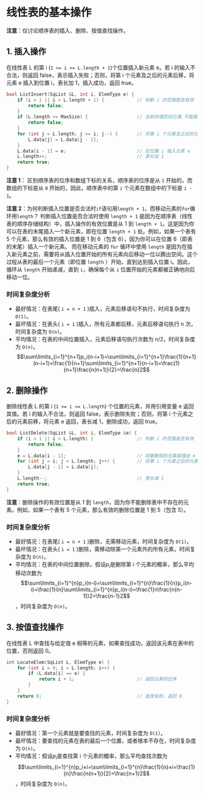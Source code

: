 # 线性表的基本操作

**注意**：仅讨论顺序表的插入、删除、按值查找操作。

## 1. 插入操作

在线性表 L 的第 i (`1 <= i <= L.length + 1`)个位置插入新元素 e。若 i 的输入不合法，则返回 false，表示插入失败；否则，将第 i 个元素及之后的元素后移，将元素 e 插入到位置 i，表长加 1，插入成功，返回 true。

```c++
bool ListInsert(SqList &L, int i, ElemType e) {
    if (i < 1 || i > L.length + 1) {            // 判断 i 的范围是否有效
        return false;
    }
    if (L.length >= MaxSize) {                  // 当前存储空间已满,不能插入
        return false;
    }
    for (int j = L.length; j >= i; j--) {       // 将第 i 个元素及之后的元素后移
        L.data[j] = L.data[j - 1];
    }
    L.data[i - 1] = e;                          // 在位置 i 插入元素 e
    L.length++;                                 // 表长加 1
    return true;
}
```

**注意 1**： 区别顺序表的位序和数组下标的关系，顺序表的位序是从 `1` 开始的，而数组的下标是从 `0` 开始的，因此，顺序表中的第 `i` 个元素在数组中的下标是 `i - 1`。

**注意 2**：为何判断插入位置是否合法时`if`语句用`length + 1`，而移动元素的`for`循环用`length`？
判断插入位置是否合法时使用 `length + 1` 是因为在顺序表（线性表的顺序存储结构）中，插入操作的有效位置是从 1 到 `length + 1`。这是因为你可以在表的末尾插入一个新元素，即在位置 `length + 1` 处。例如，如果一个表有 5 个元素，那么有效的插入位置是 1 到 6（包含 6），因为你可以在位置 6（即表的末尾）插入一个新元素。
而在移动元素的 `for` 循环中使用 `length` 是因为在插入新元素之前，需要将从插入位置开始的所有元素向后移动一位以腾出空间。这个过程从表的最后一个元素（即位置 `length` ）开始，直到达到插入位置 i。因此，循环从 `length` 开始递减，直到 `i`，确保每个从 `i` 位置开始的元素都被正确地向后移动一位。

### 时间复杂度分析

- 最好情况：在表尾( `i = n + 1` )插入，元素后移语句不执行，时间复杂度为 `O(1)`。
- 最坏情况：在表头( `i = 1` )插入，所有元素都后移，元素后移语句执行 n 次，时间复杂度为 `O(n)`。
- 平均情况：在表的中间位置插入，元素后移语句执行次数为 n/2，时间复杂度为 `O(n)`。
  $$\sum\limits_{i=1}^{n+1}p_i(n-i+1)=\sum\limits_{i=1}^{n+1}\frac{1}{n+1}(n-i+1)=\frac{1}{n+1}\sum\limits_{i=1}^{n+1}(n-i+1)=\frac{1}{n+1}\frac{n(n+1)}{2}=\frac{n}2$$

## 2. 删除操作

删除线性表 L 的第 i (`1 <= i <= L.length`) 个位置的元素，并用引用变量 e 返回其值。若 i 的输入不合法，则返回 false，表示删除失败；否则，将第 i 个元素之后的元素前移，将元素 e 返回，表长减 1，删除成功，返回 true。

```c++
bool ListDelete(SqList &L, int i, ElemType &e) {
    if (i < 1 || i > L.length) {                // 判断 i 的范围是否有效
        return false;
    }
    e = L.data[i - 1];                          // 将要删除的元素赋值给 e
    for (int j = i; j < L.length; j++) {        // 将第 i 个元素之后的元素前移
        L.data[j - 1] = L.data[j];
    }
    L.length--;                                 // 表长减 1
    return true;
}
```

**注意**：删除操作的有效位置是从 1 到 `length`，因为你不能删除表中不存在的元素。例如，如果一个表有 5 个元素，那么有效的删除位置是 1 到 5（包含 5）。

### 时间复杂度分析

- 最好情况：在表尾( `i = n + 1` )删除，无需移动元素，时间复杂度为 `O(1)`。
- 最坏情况：在表头( `i = 1` )删除，需移动除第一个元素外的所有元素，时间复杂度为 `O(n)`。
- 平均情况：在表的中间位置删除，假设$p_i$是删除第 i 个元素的概率，那么平均移动次数为
  $$\sum\limits_{i=1}^{n}p_i(n-i)=\sum\limits_{i=1}^{n}\frac{1}{n}p_i(n-i)=\frac{1}{n}\sum\limits_{i=1}^{n}p_i(n-i)=\frac{1}n\frac{n(n-1)}2=\frac{n-1}2$$
  ，时间复杂度为 `O(n)`。

## 3. 按值查找操作

在线性表 L 中查找与给定值 e 相等的元素，如果查找成功，返回该元素在表中的位置，否则返回 0。

```c++
int LocateElem(SqList L, ElemType e) {
    for (int i = 0; i < L.length; i++) {
        if (L.data[i] == e) {
            return i + 1;                       // 返回元素的位序
        }
    }
    return 0;                                   // 查找失败，返回 0
}
```

### 时间复杂度分析

- 最好情况：第一个元素就是要查找的元素，时间复杂度为 `O(1)`。
- 最坏情况：要查找的元素在表的最后一个位置，或者根本不存在，时间复杂度为 `O(n)`。
- 平均情况：假设$p_i$是查找第 i 个元素的概率，那么平均查找次数为
  $$\sum\limits_{i=1}^{n}p_i×i=\sum\limits_{i=1}^{n}\frac{1}{n}×i=\frac{1}{n}\frac{n(n+1)}{2}=\frac{n+1}2$$
  ，时间复杂度为 `O(n)`。
